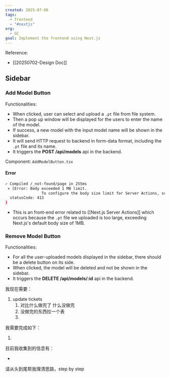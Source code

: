 ```yaml
---
created: 2025-07-06
tags:
  - frontend
  - "#nextjs"
org:
  - GC
goal: Implement the frontend using Next.js
---
```

Reference: 
- [[20250702-Design Doc]]

## Sidebar

### Add Model Button

Functionalities:
- When clicked, user can select and upload a `.pt` file from file system.
- Then a pop up window will be displayed for the users to enter the name of the model. 
- If success, a new model with the input model name will be shown in the sidebar. 
- It will send HTTP request to backend in form-data format, including the `.pt` file and its name. 
- It triggers the **POST /api/models** api in the backend.

Component: `AddModelButton.tsx`

#### Error
```bash
✓ Compiled /_not-found/page in 255ms
 ⨯ [Error: Body exceeded 1 MB limit.
                To configure the body size limit for Server Actions, see: https://nextjs.org/docs/app/api-reference/next-config-js/serverActions#bodysizelimit] {
  statusCode: 413
}
```
- This is an front-end error related to [[Next.js Server Actions]] which occurs because the `.pt` file we uploaded is too large, exceeding Next.js's default body size of 1MB. 

### Remove Model Button

Functionalities:
- For all the user-uploaded models displayed in the sidebar, there should be a delete button on its side.
- When clicked, the model will be deleted and not be shown in the sidebar.
- It triggers the **DELETE /api/models/:id** api in the backend.

我现在需要：
1. update tickets
	1. 对比什么做完了 什么没做完
	2. 没做完的东西拉一个表
	3. 

我需要完成如下：

1. 

目前我收集到的信息有：

- 

请从头到尾帮我理清思路，step by step

